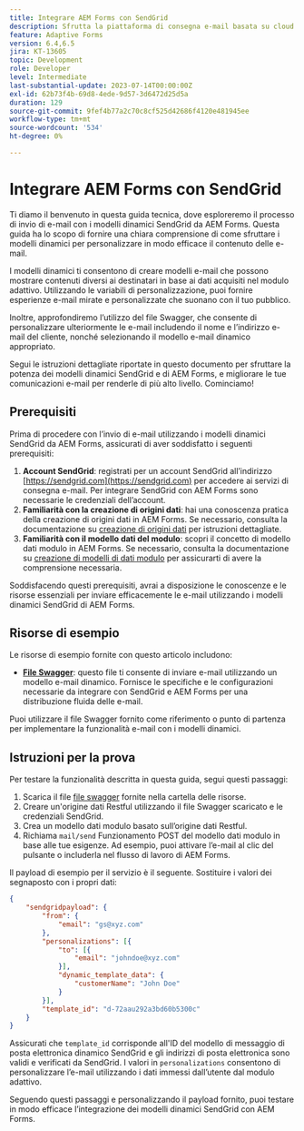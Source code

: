 ```yaml
---
title: Integrare AEM Forms con SendGrid
description: Sfrutta la piattaforma di consegna e-mail basata su cloud SengGrid utilizzando AEM Forms.
feature: Adaptive Forms
version: 6.4,6.5
jira: KT-13605
topic: Development
role: Developer
level: Intermediate
last-substantial-update: 2023-07-14T00:00:00Z
exl-id: 62b73f4b-69d8-4ede-9d57-3d6472d25d5a
duration: 129
source-git-commit: 9fef4b77a2c70c8cf525d42686f4120e481945ee
workflow-type: tm+mt
source-wordcount: '534'
ht-degree: 0%

---
```


# Integrare AEM Forms con SendGrid

Ti diamo il benvenuto in questa guida tecnica, dove esploreremo il processo di invio di e-mail con i modelli dinamici SendGrid da AEM Forms. Questa guida ha lo scopo di fornire una chiara comprensione di come sfruttare i modelli dinamici per personalizzare in modo efficace il contenuto delle e-mail.

I modelli dinamici ti consentono di creare modelli e-mail che possono mostrare contenuti diversi ai destinatari in base ai dati acquisiti nel modulo adattivo. Utilizzando le variabili di personalizzazione, puoi fornire esperienze e-mail mirate e personalizzate che suonano con il tuo pubblico.

Inoltre, approfondiremo l’utilizzo del file Swagger, che consente di personalizzare ulteriormente le e-mail includendo il nome e l’indirizzo e-mail del cliente, nonché selezionando il modello e-mail dinamico appropriato.

Segui le istruzioni dettagliate riportate in questo documento per sfruttare la potenza dei modelli dinamici SendGrid e di AEM Forms, e migliorare le tue comunicazioni e-mail per renderle di più alto livello. Cominciamo!

## Prerequisiti

Prima di procedere con l’invio di e-mail utilizzando i modelli dinamici SendGrid da AEM Forms, assicurati di aver soddisfatto i seguenti prerequisiti:

1. **Account SendGrid**: registrati per un account SendGrid all’indirizzo [https://sendgrid.com](https://sendgrid.com) per accedere ai servizi di consegna e-mail. Per integrare SendGrid con AEM Forms sono necessarie le credenziali dell’account.
1. **Familiarità con la creazione di origini dati**: hai una conoscenza pratica della creazione di origini dati in AEM Forms. Se necessario, consulta la documentazione su [creazione di origini dati](https://experienceleague.adobe.com/docs/experience-manager-learn/forms/ic-web-channel-tutorial/parttwo.html) per istruzioni dettagliate.
1. **Familiarità con il modello dati del modulo**: scopri il concetto di modello dati modulo in AEM Forms. Se necessario, consulta la documentazione su [creazione di modelli di dati modulo](https://experienceleague.adobe.com/docs/experience-manager-65/forms/form-data-model/create-form-data-models.html) per assicurarti di avere la comprensione necessaria.

Soddisfacendo questi prerequisiti, avrai a disposizione le conoscenze e le risorse essenziali per inviare efficacemente le e-mail utilizzando i modelli dinamici SendGrid di AEM Forms.

## Risorse di esempio

Le risorse di esempio fornite con questo articolo includono:

* **[File Swagger](assets/SendGridWithDynamicTemplate.yaml)**: questo file ti consente di inviare e-mail utilizzando un modello e-mail dinamico. Fornisce le specifiche e le configurazioni necessarie da integrare con SendGrid e AEM Forms per una distribuzione fluida delle e-mail.

Puoi utilizzare il file Swagger fornito come riferimento o punto di partenza per implementare la funzionalità e-mail con i modelli dinamici.

## Istruzioni per la prova

Per testare la funzionalità descritta in questa guida, segui questi passaggi:

1. Scarica il file [file swagger](assets/SendGridWithDynamicTemplate.yaml) fornite nella cartella delle risorse.
2. Creare un&#39;origine dati Restful utilizzando il file Swagger scaricato e le credenziali SendGrid.
3. Crea un modello dati modulo basato sull’origine dati Restful.
4. Richiama `mail/send` Funzionamento POST del modello dati modulo in base alle tue esigenze. Ad esempio, puoi attivare l’e-mail al clic del pulsante o includerla nel flusso di lavoro di AEM Forms.

Il payload di esempio per il servizio è il seguente. Sostituire i valori dei segnaposto con i propri dati:

```json
{
    "sendgridpayload": {
        "from": {
            "email": "gs@xyz.com"
        },
        "personalizations": [{
            "to": [{
                "email": "johndoe@xyz.com"
            }],
            "dynamic_template_data": {
                "customerName": "John Doe"
            }
        }],
        "template_id": "d-72aau292a3bd60b5300c"
    }
}
```

Assicurati che `template_id` corrisponde all&#39;ID del modello di messaggio di posta elettronica dinamico SendGrid e gli indirizzi di posta elettronica sono validi e verificati da SendGrid. I valori in `personalizations` consentono di personalizzare l’e-mail utilizzando i dati immessi dall’utente dal modulo adattivo.

Seguendo questi passaggi e personalizzando il payload fornito, puoi testare in modo efficace l’integrazione dei modelli dinamici SendGrid con AEM Forms.
